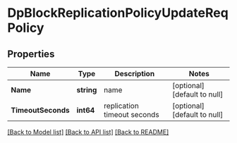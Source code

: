 # DpBlockReplicationPolicyUpdateReqPolicy

## Properties
Name | Type | Description | Notes
------------ | ------------- | ------------- | -------------
**Name** | **string** | name | [optional] [default to null]
**TimeoutSeconds** | **int64** | replication timeout seconds | [optional] [default to null]

[[Back to Model list]](../README.md#documentation-for-models) [[Back to API list]](../README.md#documentation-for-api-endpoints) [[Back to README]](../README.md)


